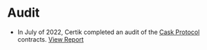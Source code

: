 # Audit

* In July of 2022, Certik completed an audit of the [Cask Protocol](https://www.certik.com/projects/cask) contracts. [View Report](https://files.cask.fi/Certik-REP-final-20220711T152154Z.pdf)
